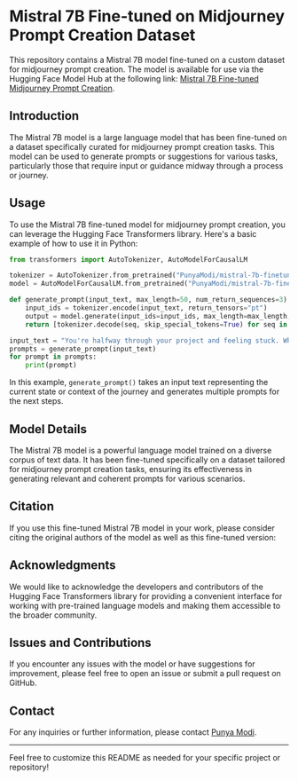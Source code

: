 # Mistral 7B Fine-tuned on Midjourney Prompt Creation Dataset

This repository contains a Mistral 7B model fine-tuned on a custom dataset for midjourney prompt creation. The model is available for use via the Hugging Face Model Hub at the following link: [Mistral 7B Fine-tuned Midjourney Prompt Creation](https://huggingface.co/PunyaModi/mistral-7b-finetuned-Midjourney-prompt-v2).

## Introduction

The Mistral 7B model is a large language model that has been fine-tuned on a dataset specifically curated for midjourney prompt creation tasks. This model can be used to generate prompts or suggestions for various tasks, particularly those that require input or guidance midway through a process or journey.

## Usage

To use the Mistral 7B fine-tuned model for midjourney prompt creation, you can leverage the Hugging Face Transformers library. Here's a basic example of how to use it in Python:

```python
from transformers import AutoTokenizer, AutoModelForCausalLM

tokenizer = AutoTokenizer.from_pretrained("PunyaModi/mistral-7b-finetuned-Midjourney-prompt-v2")
model = AutoModelForCausalLM.from_pretrained("PunyaModi/mistral-7b-finetuned-Midjourney-prompt-v2")

def generate_prompt(input_text, max_length=50, num_return_sequences=3):
    input_ids = tokenizer.encode(input_text, return_tensors="pt")
    output = model.generate(input_ids=input_ids, max_length=max_length, num_return_sequences=num_return_sequences, temperature=0.7)
    return [tokenizer.decode(seq, skip_special_tokens=True) for seq in output]

input_text = "You're halfway through your project and feeling stuck. What should you do next?"
prompts = generate_prompt(input_text)
for prompt in prompts:
    print(prompt)
```

In this example, `generate_prompt()` takes an input text representing the current state or context of the journey and generates multiple prompts for the next steps.

## Model Details

The Mistral 7B model is a powerful language model trained on a diverse corpus of text data. It has been fine-tuned specifically on a dataset tailored for midjourney prompt creation tasks, ensuring its effectiveness in generating relevant and coherent prompts for various scenarios.

## Citation

If you use this fine-tuned Mistral 7B model in your work, please consider citing the original authors of the model as well as this fine-tuned version:

## Acknowledgments

We would like to acknowledge the developers and contributors of the Hugging Face Transformers library for providing a convenient interface for working with pre-trained language models and making them accessible to the broader community.

## Issues and Contributions

If you encounter any issues with the model or have suggestions for improvement, please feel free to open an issue or submit a pull request on GitHub.

## Contact

For any inquiries or further information, please contact [Punya Modi](mailto:modipunya@gmail.com).

---
Feel free to customize this README as needed for your specific project or repository!
